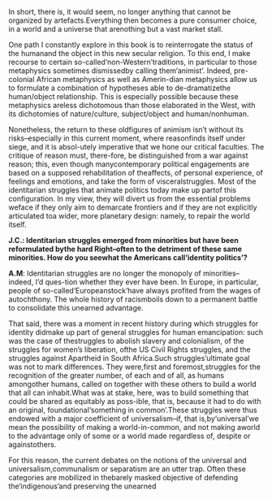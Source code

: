In short, there is, it would seem, no longer anything that cannot be organized by artefacts.Everything then becomes a pure consumer choice, in a world and a universe that arenothing but a vast market stall.

One path I constantly explore in this book is to reinterrogate the status of the humanand the object in this new secular religion. To this end, I make recourse to certain so-called‘non-Western’traditions, in particular to those metaphysics sometimes dismissedby calling them‘animist’. Indeed, pre-colonial African metaphysics as well as Amerin-dian metaphysics allow us to formulate a combination of hypotheses able to de-dramatizethe human/object relationship. This is especially possible because these metaphysics areless dichotomous than those elaborated in the West, with its dichotomies of nature/culture, subject/object and human/nonhuman.

Nonetheless, the return to these oldfigures of animism isn’t without its risks–especially in this current moment, where reasonfinds itself under siege, and it is absol-utely imperative that we hone our critical faculties. The critique of reason must, there-fore,  be  distinguished  from  a  war  against  reason;  this,  even  though  manycontemporary political engagements are based on a supposed rehabilitation of theaffects, of personal experience, of feelings and emotions, and take the form of visceralstruggles. Most of the identitarian struggles that animate politics today make up partof this configuration. In my view, they will divert us from the essential problems weface if they only aim to demarcate frontiers and if they are not explicitly articulated toa wider, more planetary design: namely, to repair the world itself.

**J.C.: Identitarian struggles emerged from minorities but have been reformulated bythe hard Right–often to the detriment of these same minorities. How do you seewhat the Americans call‘identity politics’?**

**A.M**: Identitarian struggles are no longer the monopoly of minorities–indeed, I’d ques-tion whether they ever have been. In Europe, in particular, people of so-called‘Europeanstock’have always profited from the wages of autochthony. The whole history of racismboils down to a permanent battle to consolidate this unearned advantage.

That said, there was a moment in recent history during which struggles for identity didmake up part of general struggles for human emancipation: such was the case of thestruggles to abolish slavery and colonialism, of the struggles for women’s liberation, ofthe US Civil Rights struggles, and the struggles against Apartheid in South Africa.Such struggles’ultimate goal was not to mark differences. They were,first and foremost,struggles for the recognition of the greater number, of each and of all, as humans amongother humans, called on together with these others to build a world that all can inhabit.What was at stake, here, was to build something that could be shared as equitably as poss-ible, that is, because it had to do with an original, foundational‘something in common’.These struggles were thus endowed with a major coefficient of universalism–if, that is,by‘universal’we mean the possibility of making a world-in-common, and not making aworld to the advantage only of some or a world made regardless of, despite or againstothers.

For this reason, the current debates on the notions of the universal and universalism,communalism or separatism are an utter trap. Often these categories are mobilized in thebarely masked objective of defending the‘indigenous’and preserving the unearned
